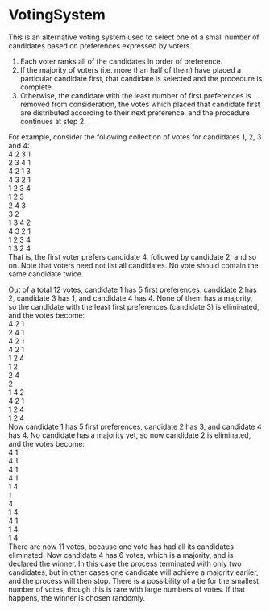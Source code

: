 # VotingSystem

This is an alternative voting system used to select one of a small number of
candidates based on preferences expressed by voters.
1. Each voter ranks all of the candidates in order of preference.
2. If the majority of voters (i.e. more than half of them) have placed a
particular candidate first, that candidate is selected and the procedure is complete.
3. Otherwise, the candidate with the least number of first preferences is removed from
consideration, the votes which placed that candidate first are distributed according
to their next preference, and the procedure continues at step 2.

For example, consider the following collection of votes for candidates 1, 2, 3 and 4:<br/>
4 2 3 1<br/>
2 3 4 1<br/>
4 2 1 3<br/>
4 3 2 1<br/>
1 2 3 4<br/>
1 2 3<br/>
2 4 3<br/>
3 2<br/>
1 3 4 2<br/>
4 3 2 1<br/>
1 2 3 4<br/>
1 3 2 4<br/>
That is, the first voter prefers candidate 4, followed by candidate 2, and so on.
Note that voters need not list all candidates. No vote should
contain the same candidate twice.

Out of a total 12 votes, candidate 1 has 5 first preferences, candidate 2 has 2,
candidate 3 has 1, and candidate 4 has 4. None of them has a majority, so the
candidate with the least first preferences (candidate 3) is eliminated, and the
votes become:<br/>
4 2 1<br/>
2 4 1<br/>
4 2 1<br/>
4 2 1<br/>
1 2 4<br/>
1 2<br/>
2 4<br/>
2<br/>
1 4 2<br/>
4 2 1<br/>
1 2 4<br/>
1 2 4<br/>
Now candidate 1 has 5 first preferences, candidate 2 has 3, and candidate 4 has 4. No
candidate has a majority yet, so now candidate 2 is eliminated, and the votes become:<br/>
4 1<br/>
4 1<br/>
4 1<br/>
4 1<br/>
1 4<br/>
1<br/>
4<br/>
1 4<br/>
4 1<br/>
1 4<br/>
1 4<br/>
There are now 11 votes, because one vote has had all its candidates eliminated.
Now candidate 4 has 6 votes, which is a majority, and is declared the winner.
In this case the process terminated with only two candidates, but in other cases one
candidate will achieve a majority earlier, and the process will then stop.
There is a possibility of a tie for the smallest number of votes, though this is rare with
large numbers of votes. If that happens, the winner is chosen randomly.
